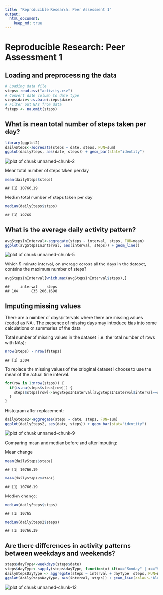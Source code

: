 ```yaml
---
title: "Reproducible Research: Peer Assessment 1"
output: 
  html_document:
    keep_md: true
---
```


# Reproducible Research: Peer Assessment 1


## Loading and preprocessing the data

```r
# Loading data file
steps<-read.csv("activity.csv")
# Convert date column to date type
steps$date<-as.Date(steps$date)
# Filter out NAs from data
fsteps <- na.omit(steps)
```



## What is mean total number of steps taken per day?

```r
library(ggplot2)
dailySteps<-aggregate(steps ~ date, steps, FUN=sum)
ggplot(dailySteps, aes(date, steps)) + geom_bar(stat="identity")
```

![plot of chunk unnamed-chunk-2](figure/unnamed-chunk-2-1.png)

Mean total number of steps taken per day

```r
mean(dailySteps$steps)
```

```
## [1] 10766.19
```
Median total number of steps taken per day

```r
median(dailySteps$steps)
```

```
## [1] 10765
```




## What is the average daily activity pattern?

```r
avgStepsInInterval<-aggregate(steps ~ interval, steps, FUN=mean)
ggplot(avgStepsInInterval, aes(interval, steps)) + geom_line()
```

![plot of chunk unnamed-chunk-5](figure/unnamed-chunk-5-1.png)

Which 5-minute interval, on average across all the days in the dataset, contains the maximum number of steps?

```r
avgStepsInInterval[which.max(avgStepsInInterval$steps),]
```

```
##     interval    steps
## 104      835 206.1698
```



## Imputing missing values
There are a number of days/intervals where there are missing values (coded as NA). The presence of missing days may introduce bias into some calculations or summaries of the data.

Total number of missing values in the dataset (i.e. the total number of rows with NAs):

```r
nrow(steps) - nrow(fsteps)
```

```
## [1] 2304
```
To replace the missing values of the orioginal dataset I choose to use the mean of the actual time interval.

```r
for(row in 1:nrow(steps)) {
  if(is.na(steps$steps[row])) {
    steps$steps[row]<-avgStepsInInterval[avgStepsInInterval$interval==steps$interval[row],]$steps
  }
}
```
Histogram after replacement:

```r
dailySteps2<-aggregate(steps ~ date, steps, FUN=sum)
ggplot(dailySteps2, aes(date, steps)) + geom_bar(stat="identity")
```

![plot of chunk unnamed-chunk-9](figure/unnamed-chunk-9-1.png)

Comparing mean and median before and after imputing:

Mean change:

```r
mean(dailySteps$steps)
```

```
## [1] 10766.19
```

```r
mean(dailySteps2$steps)
```

```
## [1] 10766.19
```
Median change:

```r
median(dailySteps$steps)
```

```
## [1] 10765
```

```r
median(dailySteps2$steps)
```

```
## [1] 10766.19
```



## Are there differences in activity patterns between weekdays and weekends?

```r
steps$dayType<-weekdays(steps$date)
steps$dayType<-sapply(steps$dayType, function(x) if(x=="Sunday" | x=="Saturday") "weekend" else "weekday")
dailyStepsDayType <- aggregate(steps ~ interval + dayType, steps, FUN=mean)
ggplot(dailyStepsDayType, aes(interval, steps)) + geom_line(colour="blue") + facet_grid(dayType ~ .)
```

![plot of chunk unnamed-chunk-12](figure/unnamed-chunk-12-1.png)

